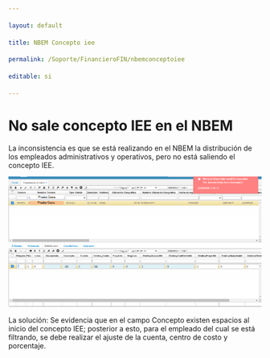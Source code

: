 ```yaml
---

layout: default

title: NBEM Concepto iee

permalink: /Soporte/FinancieroFIN/nbemconceptoiee

editable: si

---
```


# No sale concepto IEE en el NBEM  



La inconsistencia es que se está realizando en el NBEM la distribución de los empleados administrativos y operativos, pero no está saliendo el concepto IEE.  


![](nbem.png)  


La solución:  Se evidencia que en el campo Concepto existen espacios al inicio del concepto IEE; posterior a esto, para el empleado del cual se está filtrando, se debe realizar el ajuste de la cuenta, centro de costo y porcentaje.   











